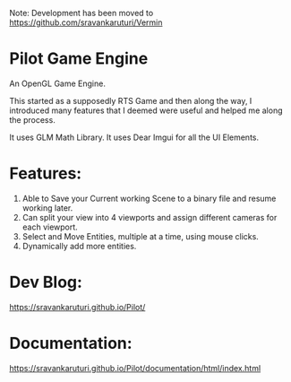 Note: Development has been moved to https://github.com/sravankaruturi/Vermin

# Pilot Game Engine

An OpenGL Game Engine.

This started as a supposedly RTS Game and then along the way, I introduced many features that I deemed were useful and helped me along the process.

It uses GLM Math Library.
It uses Dear Imgui for all the UI Elements.

# Features:

1. Able to Save your Current working Scene to a binary file and resume working later.
2. Can split your view into 4 viewports and assign different cameras for each viewport.
3. Select and Move Entities, multiple at a time, using mouse clicks.
4. Dynamically add more entities.

# Dev Blog:
https://sravankaruturi.github.io/Pilot/

# Documentation:
https://sravankaruturi.github.io/Pilot/documentation/html/index.html
